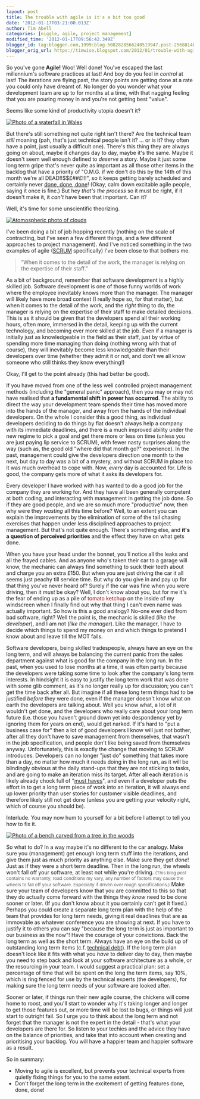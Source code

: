 ```yaml
---
layout: post
title: The trouble with agile is it's a bit too good
date: '2012-01-17T03:21:00.013Z'
author: Tim Abell
categories: [niggle, agile, project management]
modified_time: '2012-01-17T09:56:42.349Z'
blogger_id: tag:blogger.com,1999:blog-5082828566240519947.post-2568814673689579544
blogger_orig_url: https://timwise.blogspot.com/2012/01/trouble-with-agile-is-its-bit-too-good.html
---
```


So you've gone **Agile!** Woo! Well done! You've escaped the last millennium's
software practices at last! And boy do you feel in *control* at last! The
iterations are flying past, the story points are getting done at a rate you
could only have dreamt of. No longer do you wonder what your development team
are up to for months at a time, with that nagging feeling that you are pouring
money in and you're not getting best "value".

Seems like some kind of productivity utopia doesn't it?

<div class="flickr-pic">
<a href="https://www.flickr.com/photos/tim_abell/6606813059/"><img
src="https://live.staticflickr.com/7172/6606813059_304696d41b.jpg" alt="Photo of a waterfall in Wales"></a>
</div>

But there's still something not quite right isn't there? Are the technical team
*still* moaning (pah, that's just technical people isn't it? ... or is it? they
often have a point, just usually a difficult one). There's this thing they are
always going on about, maybe it changes day to day, maybe it's the same. Maybe
it doesn't seem well enough defined to *deserve* a story. Maybe it just some
long term gripe that's never quite as important as all those other items in the
backlog that have a priority of "O.M.G. if we don't do this by the 14th of this
month we're all DEAD!!$$£##£!!!", so it keeps getting barely scheduled and
certainly never [done, done,
done](http://codebetter.com/jeremymiller/2006/04/14/code-complete-is-a-lie-done-done-done-is-the-truth/)!
(Okay, calm down excitable agile people, saying it once is fine.) But hey
*that's the process* so it must be right, if it doesn't make it, it *can't*
have been that important. Can it?

Well, it's time for some unscientific theorizing.

<div class="flickr-pic">
<a href="https://www.flickr.com/photos/tim_abell/6597177893/"><img
src="https://live.staticflickr.com/7151/6597177893_1b72a38092.jpg" alt="Atomospheric photo of clouds"></a>
</div>

I've been doing a bit of job hopping recently (nothing on the scale of
contracting, but I've seen a few different things, and a few different
approaches to project management). And I've noticed something in the two
examples of agile
([SCRUM](http://en.wikipedia.org/wiki/Scrum_%28development%29) specifically)
I've been close to that bothers me.

> “When it comes to the detail of the work, the manager is relying on the
> expertise of their staff.”

As a bit of background, remember that software development is a highly skilled
job. Software development is one of those funny worlds of work where the
employee inevitably knows more than the manager. The manager will likely have
more broad context (I really hope so, for that matter), but when it comes to
the detail of the work, and the *right* thing to do, the manager is relying on
the expertise of their staff to make detailed decisions. This is as it should
be given that the developers spend all their working hours, often more,
immersed in the detail, keeping up with the current technology, and becoming
ever more skilled at the job. Even if a manager is initially just as
knowledgeable in the field as their staff, just by virtue of spending more time
managing than doing (nothing wrong with that of course), they will inevitably
become less knowledgeable than their developers over time (whether they admit
it or not, and don't we all know someone who still thinks they know
everything!)

Okay, I'll get to the point already (this had better be good).

If you have moved from one of the less well controlled project management
methods (including the "general panic" approach), then you may or may not have
realised that **a fundamental shift in power has occurred**. The ability to
direct the way your development team spends their time has moved more into the
hands of the manager, and away from the hands of the individual developers. On
the whole I consider this a good thing, as individual developers deciding to do
things by fiat doesn't always help a company with its immediate deadlines, and
there is a much improved ability under the new regime to pick a goal and get
there more or less on time (unless you are just paying lip service to SCRUM),
with fewer nasty surprises along the way (such as, the good old "where did that
month go?" experience). In the past, management could give the developers
direction one month to the next, but day to day was a bit of a mystery, and
without SCRUM in place too it was much overhead to cope with. Now, *every* day
is accounted for. Life is good, the company gets more of what it asks its
developers for.

Every developer I have worked with has wanted to do a good job for the company they are working for. And they have all been generally competent at both coding, and interacting with management in getting the job done. So if they are good people, and we are so much more "productive" now, then why were they *wasting* all this time before? Well, to an extent you can explain the improvements by the elimination of some of the tail chasing exercises that happen under less disciplined approaches to project management. But that's not quite enough. There's something else, and **it's a question of perceived priorities** and the effect they have on what gets done.

When you have your head under the bonnet, you'll notice all the leaks and all the frayed cables. And as anyone who's taken their car to a garage will know, the mechanic can always find something to suck their teeth about and charge you an extra £150\. But when you are just driving the car it all seems just peachy till service time. But why do you give in and pay up for that thing you've never heard of? Surely if the car was fine when you were driving, then it *must* be okay? Well, I don't know about you, but for me it's the fear of ending up as a pile of <span style="color: rgb(153, 0, 0);">tomato ketchup</span> on the inside of my windscreen when I finally find out why that thing I can't even name was actually important. So how is this a good analogy? No-one ever died from bad software, right? Well the point is, the mechanic is skilled (*like the developer*), and I am not (*like the manager*). Like the manager, I have to decide which things to spend my money on and which things to pretend I know about and leave till the MOT fails.

Software developers, being skilled tradespeople, always have an eye on the long
term, and will always be balancing the current panic from the sales department
against what is good for the company in the long run. In the past, when you
used to lose months at a time, it was often partly because the developers were
taking some time to look after the company's long term interests. In hindsight
it is easy to justify the long term work that was done with some glib comment,
as it's no longer really up for discussion; you can't get the time back after
all. But imagine if all these long term things had to be justified *before*
they were done, even if the manager doesn't know what on earth the developers
are talking about. Well you know what, a lot of it wouldn't get done, and the
developers who really care about your long term future (i.e. those you haven't
ground down yet into despondency yet by ignoring them for years on end), would
get narked. If it's hard to "put a business case for" then a lot of good
developers I know will just not bother, after all they don't have to save
management from themselves, that wasn't in the job specification, and people
don't like being saved from themselves anyway. Unfortunately, this is exactly
the change that moving to SCRUM introduces. Developers can no longer "just do"
something that takes more than a day, no matter how much it needs doing in the
long run, as it will be blindingly obvious at the daily stand-ups that they are
not sticking to tasks, and are going to make an iteration miss its target.
After all each iteration is likely already chock full of "[must
haves](http://en.wikipedia.org/wiki/MoSCoW_Method)", and even if a developer
puts the effort in to get a long term piece of work into an iteration, it will
always end up lower priority than user stories for customer visible deadlines,
and therefore likely still not get done (unless you are getting your velocity
right, which of course you should be).

<span style="color: rgb(0, 0, 0);">Interlude.</span> You may now hum to
yourself for a bit before I attempt to tell you how to fix it.


<div class="flickr-pic">
<a href="https://www.flickr.com/photos/tim_abell/6495790775/"><img
src="https://live.staticflickr.com/7005/6495790775_7190968d21.jpg" alt="Photo of a bench carved from a tree in the woods"></a>
</div>

So what to do? In a way maybe it's no different to the car analogy. Make sure
you (management) get enough long term stuff into the iterations, and give them
just as much priority as anything else. Make sure they get *done*! Just as if
they were a short term deadline. Then in the long run, the wheels won't fall
off your software, at least not while you're driving. <span style="color:
rgb(102, 102, 102);font-size:85%;">(This blog post contains no warranty, road
conditions my vary, any number of factors may cause the wheels to fall off your
software. Especially if driven over rough specifications.)</span> Make sure
your team of developers know that you are committed to this so that they do
actually come forward with the things they *know* need to be done sooner or
later. (If you don't know about it you certainly can't get it fixed.) Perhaps
you could create a separate long term plan with the help of the team that
provides for long term needs, giving it real deadlines that are as immovable as
whatever conference you are showing at next. If you have to justify it to
others you can say "because the long term is just as important to our business
as the now"! Have the courage of your convictions. Back the long term as well
as the short term. Always have an eye on the build up of outstanding long term
items (c.f. [technical debt](https://en.wikipedia.org/wiki/Technical_debt)). If
the long term plan doesn't look like it fits with what you *have* to deliver
day to day, then maybe you need to step back and look at your software
architecture as a whole, or the resourcing in your team. I would suggest a
practical plan: set a percentage of time that will be spent on the long the
term items, say 10%, which is ring fenced for use by the technical experts (the
developers), for making sure the long term needs of your software are looked
after.

Sooner or later, if things run their new agile course, the chickens will come
home to roost, and you'll start to wonder why it's taking longer and longer to
get those features out, or more time will be lost to bugs, or things will just
start to outright fail. So I urge you to think about the long term and not
forget that the manager is not the expert in the detail - that's what your
developers are there for. So listen to your techies and the advice they have on
the balance of priorities, and take that into account when creating and
prioritising your backlog. You will have a happier team and happier software as
a result.

So in summary:

*   Moving to agile is excellent, but prevents your technical experts from
    quietly fixing things for you to the same extent.
*   Don't forget the long term in the excitement of getting features done,
    done, done!
